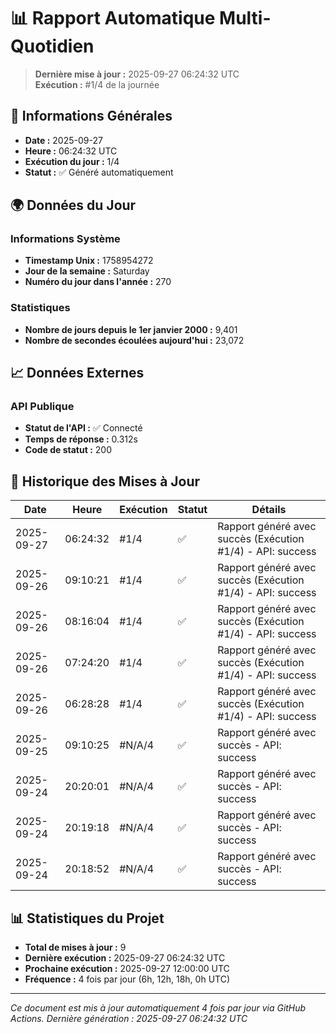 # 📊 Rapport Automatique Multi-Quotidien

> **Dernière mise à jour :** 2025-09-27 06:24:32 UTC  
> **Exécution :** #1/4 de la journée

## 📅 Informations Générales

- **Date :** 2025-09-27
- **Heure :** 06:24:32 UTC
- **Exécution du jour :** 1/4
- **Statut :** ✅ Généré automatiquement

## 🌍 Données du Jour

### Informations Système
- **Timestamp Unix :** 1758954272
- **Jour de la semaine :** Saturday
- **Numéro du jour dans l'année :** 270

### Statistiques
- **Nombre de jours depuis le 1er janvier 2000 :** 9,401
- **Nombre de secondes écoulées aujourd'hui :** 23,072

## 📈 Données Externes

### API Publique
- **Statut de l'API :** ✅ Connecté
- **Temps de réponse :** 0.312s
- **Code de statut :** 200

## 🔄 Historique des Mises à Jour

| Date | Heure | Exécution | Statut | Détails |
|------|-------|-----------|--------|---------|
| 2025-09-27 | 06:24:32 | #1/4 | ✅ | Rapport généré avec succès (Exécution #1/4) - API: success |
| 2025-09-26 | 09:10:21 | #1/4 | ✅ | Rapport généré avec succès (Exécution #1/4) - API: success |
| 2025-09-26 | 08:16:04 | #1/4 | ✅ | Rapport généré avec succès (Exécution #1/4) - API: success |
| 2025-09-26 | 07:24:20 | #1/4 | ✅ | Rapport généré avec succès (Exécution #1/4) - API: success |
| 2025-09-26 | 06:28:28 | #1/4 | ✅ | Rapport généré avec succès (Exécution #1/4) - API: success |
| 2025-09-25 | 09:10:25 | #N/A/4 | ✅ | Rapport généré avec succès - API: success |
| 2025-09-24 | 20:20:01 | #N/A/4 | ✅ | Rapport généré avec succès - API: success |
| 2025-09-24 | 20:19:18 | #N/A/4 | ✅ | Rapport généré avec succès - API: success |
| 2025-09-24 | 20:18:52 | #N/A/4 | ✅ | Rapport généré avec succès - API: success |

## 📊 Statistiques du Projet

- **Total de mises à jour :** 9
- **Dernière exécution :** 2025-09-27 06:24:32 UTC
- **Prochaine exécution :** 2025-09-27 12:00:00 UTC
- **Fréquence :** 4 fois par jour (6h, 12h, 18h, 0h UTC)

---

*Ce document est mis à jour automatiquement 4 fois par jour via GitHub Actions.*
*Dernière génération : 2025-09-27 06:24:32 UTC*
